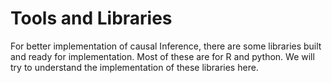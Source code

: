 # Tools and Libraries

For better implementation of causal Inference, there are some libraries built and ready for implementation. Most of these are for R and python. We will try to understand the implementation of these libraries here. 

